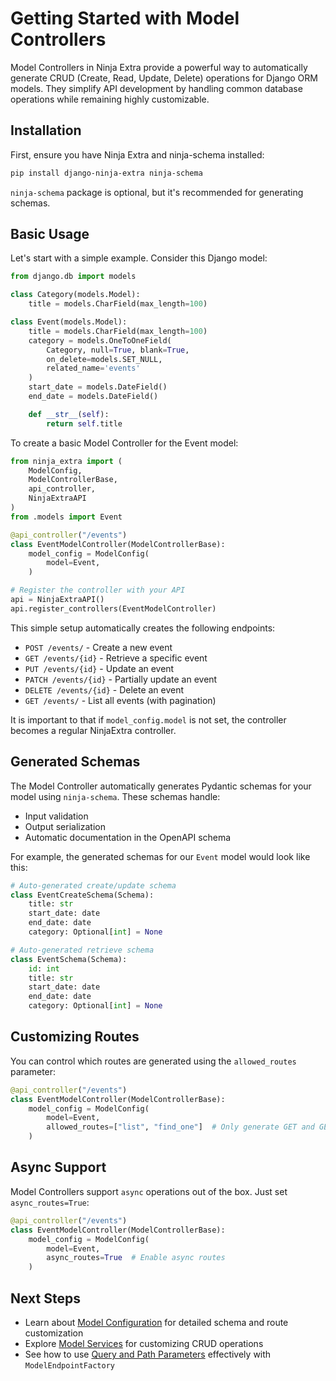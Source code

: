 # Getting Started with Model Controllers

Model Controllers in Ninja Extra provide a powerful way to automatically generate CRUD (Create, Read, Update, Delete) operations for Django ORM models. They simplify API development by handling common database operations while remaining highly customizable.

## **Installation**

First, ensure you have Ninja Extra and ninja-schema installed:

```bash
pip install django-ninja-extra ninja-schema
```

`ninja-schema` package is optional, but it's recommended for generating schemas.

## **Basic Usage**

Let's start with a simple example. Consider this Django model:

```python
from django.db import models

class Category(models.Model):
    title = models.CharField(max_length=100)

class Event(models.Model):
    title = models.CharField(max_length=100)
    category = models.OneToOneField(
        Category, null=True, blank=True, 
        on_delete=models.SET_NULL, 
        related_name='events'
    )
    start_date = models.DateField()
    end_date = models.DateField()

    def __str__(self):
        return self.title
```

To create a basic Model Controller for the Event model:

```python
from ninja_extra import (
    ModelConfig,
    ModelControllerBase,
    api_controller,
    NinjaExtraAPI
)
from .models import Event

@api_controller("/events")
class EventModelController(ModelControllerBase):
    model_config = ModelConfig(
        model=Event,
    )

# Register the controller with your API
api = NinjaExtraAPI()
api.register_controllers(EventModelController)
```

This simple setup automatically creates the following endpoints:

- `POST /events/` - Create a new event
- `GET /events/{id}` - Retrieve a specific event
- `PUT /events/{id}` - Update an event
- `PATCH /events/{id}` - Partially update an event
- `DELETE /events/{id}` - Delete an event
- `GET /events/` - List all events (with pagination)

It is important to that if `model_config.model` is not set, the controller becomes a regular NinjaExtra controller.

## **Generated Schemas**

The Model Controller automatically generates Pydantic schemas for your model using `ninja-schema`. These schemas handle:

- Input validation
- Output serialization
- Automatic documentation in the OpenAPI schema

For example, the generated schemas for our `Event` model would look like this:

```python
# Auto-generated create/update schema
class EventCreateSchema(Schema):
    title: str
    start_date: date
    end_date: date
    category: Optional[int] = None

# Auto-generated retrieve schema
class EventSchema(Schema):
    id: int
    title: str
    start_date: date
    end_date: date
    category: Optional[int] = None
```

## **Customizing Routes**

You can control which routes are generated using the `allowed_routes` parameter:

```python
@api_controller("/events")
class EventModelController(ModelControllerBase):
    model_config = ModelConfig(
        model=Event,
        allowed_routes=["list", "find_one"]  # Only generate GET and GET/{id} endpoints
    )
```

## **Async Support**

Model Controllers support `async` operations out of the box. Just set `async_routes=True`:

```python
@api_controller("/events")
class EventModelController(ModelControllerBase):
    model_config = ModelConfig(
        model=Event,
        async_routes=True  # Enable async routes
    )
```

## **Next Steps**

- Learn about [Model Configuration](02_model_configuration.md) for detailed schema and route customization
- Explore [Model Services](03_model_service.md) for customizing CRUD operations
- See how to use [Query and Path Parameters](04_parameters.md) effectively with `ModelEndpointFactory`
